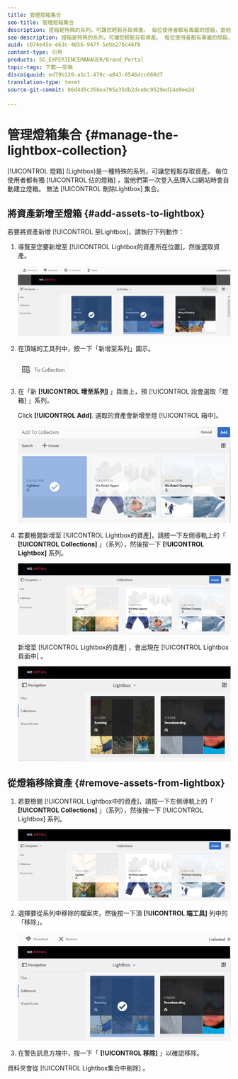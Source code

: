 ```yaml
---
title: 管理燈箱集合
seo-title: 管理燈箱集合
description: 燈箱是特殊的系列，可讓您輕鬆存取資產。 每位使用者都有專屬的燈箱，當他們第一次登入品牌入口網站時會自動建立。 無法刪除燈箱集合。
seo-description: 燈箱是特殊的系列，可讓您輕鬆存取資產。 每位使用者都有專屬的燈箱，當他們第一次登入品牌入口網站時會自動建立。 無法刪除燈箱集合。
uuid: c074e45e-e63c-4856-947f-5e9e27bc46fb
content-type: 引用
products: SG_EXPERIENCEMANAGER/Brand_Portal
topic-tags: 下載——安裝
discoiquuid: ed79b120-a1c1-479c-a843-6546dcc660d7
translation-type: tm+mt
source-git-commit: 86d4d5c358ea795e35db2dce8c9529ed14e9ee2d

---
```



# 管理燈箱集合 {#manage-the-lightbox-collection}

[!UICONTROL 燈箱] (Lightbox)是一種特殊的系列，可讓您輕鬆存取資產。 每位使用者都有獨 [!UICONTROL 佔的燈箱] ，當他們第一次登入品牌入口網站時會自動建立燈箱。 無法 [!UICONTROL 刪除Lightbox] 集合。

## 將資產新增至燈箱 {#add-assets-to-lightbox}

若要將資產新增 [!UICONTROL 至Lightbox]，請執行下列動作：

1. 導覽至您要新增至 [!UICONTROL Lightbox的資產所在位置]，然後選取資產。

   ![](assets/link_sharing_assetselection.png)

1. 在頂端的工具列中，按一下「新增至系列」圖示。

   ![](assets/add_to_collection.png)

1. 在「新 **[!UICONTROL 增至系列]** 」頁面上，預 [!UICONTROL 設會選取「燈箱] 」系列。

   Click **[!UICONTROL Add]**. 選取的資產會新增至燈 [!UICONTROL 箱中]。

   ![](assets/add_to_collectionlightbox.png)

1. 若要檢閱新增至 [!UICONTROL Lightbox的資產]，請按一下左側導軌上的「 **[!UICONTROL Collections]** 」（系列），然後按一下 **[!UICONTROL Lightbox]** 系列。

   ![](assets/collections_lightbox.png)

   新增至 [!UICONTROL Lightbox的資產] ，會出現在 [!UICONTROL Lightbox頁面中] 。

   ![](assets/added_to_collectionlightbox.png)

## 從燈箱移除資產 {#remove-assets-from-lightbox}

1. 若要檢閱 [!UICONTROL Lightbox中的資產]，請按一下左側導軌上的「 **[!UICONTROL Collections]** 」（系列），然後按一下 [!UICONTROL Lightbox] 系列。

   ![](assets/collections_lightbox-1.png)

1. 選擇要從系列中移除的檔案夾，然後按一下頂 **[!UICONTROL 端工具]** 列中的「移除」。

   ![](assets/collections_lightboxdelete.png)

1. 在警告訊息方塊中，按一下「 **[!UICONTROL 移除]** 」以確認移除。

資料夾會從 [!UICONTROL Lightbox集合中刪除] 。
